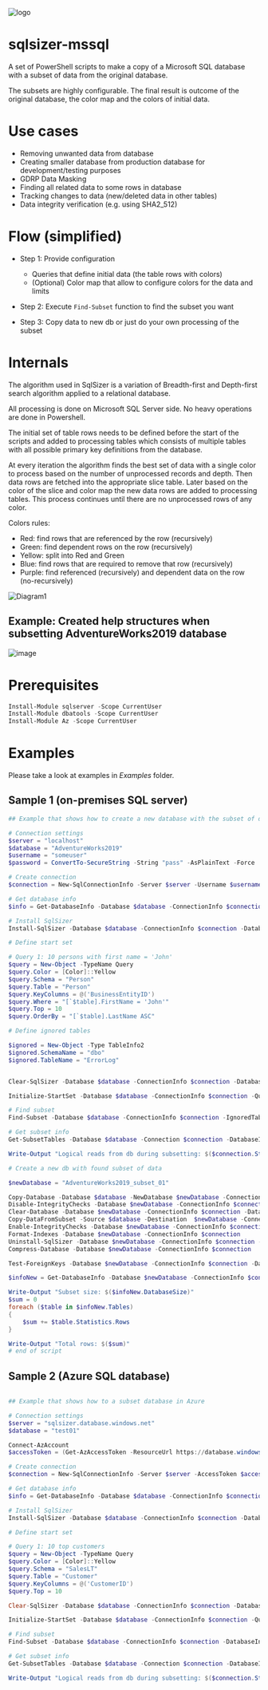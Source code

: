 ![logo](https://avatars.githubusercontent.com/u/96390582?s=100&v=4)
# sqlsizer-mssql

A set of PowerShell scripts to make a copy of a Microsoft SQL database with a subset of data from the original database.

The subsets are highly configurable. The final result is outcome of the original database, the color map and the colors of initial data.

# Use cases 
- Removing unwanted data from database 
- Creating smaller database from production database for development/testing purposes
- GDRP Data Masking 
- Finding all related data to some rows in database
- Tracking changes to data (new/deleted data in other tables)
- Data integrity verification (e.g. using SHA2_512)

# Flow (simplified)

- Step 1: Provide configuration
    - Queries that define initial data (the table rows with colors)
    - (Optional) Color map that allow to configure colors for the data and limits

- Step 2: Execute `Find-Subset` function to find the subset you want
- Step 3: Copy data to new db or just do your own processing of the subset

# Internals
The algorithm used in SqlSizer is a variation of Breadth-first and Depth-first search algorithm applied to a relational database.

All processing is done on Microsoft SQL Server side. No heavy operations are done in Powershell.

The initial set of table rows needs to be defined before the start of the scripts and added to processing tables 
which consists of multiple tables with all possible primary key definitions from the database.

At every iteration the algorithm finds the best set of data with a single color to process based on the number of unprocessed records and depth.
Then data rows are fetched into the appropriate slice table. Later based on the color of the slice and color map the new data rows are added to processing tables.
This process continues until there are no unprocessed rows of any color.

Colors rules:

- Red: find rows that are referenced by the row (recursively)
- Green: find dependent rows on the row (recursively)
- Yellow: split into Red and Green
- Blue: find rows that are required to remove that row (recursively)
- Purple: find referenced (recursively) and dependent data on the row (no-recursively)

![Diagram1](https://user-images.githubusercontent.com/115426/170085145-387fd6c6-9176-4bc4-8ba3-cac2579a1ed3.png)

## Example: Created help structures when subsetting AdventureWorks2019 database
![image](https://user-images.githubusercontent.com/115426/169397874-0d7ee4c2-31da-44a3-846f-e40c9cf10537.png)


# Prerequisites

```powershell
Install-Module sqlserver -Scope CurrentUser
Install-Module dbatools -Scope CurrentUser
Install-Module Az -Scope CurrentUser

```


# Examples
Please take a look at examples in *Examples* folder.

## Sample 1 (on-premises SQL server)
```powershell
## Example that shows how to create a new database with the subset of data based on queries which define initial data

# Connection settings
$server = "localhost"
$database = "AdventureWorks2019"
$username = "someuser"
$password = ConvertTo-SecureString -String "pass" -AsPlainText -Force

# Create connection
$connection = New-SqlConnectionInfo -Server $server -Username $username -Password $password

# Get database info
$info = Get-DatabaseInfo -Database $database -ConnectionInfo $connection -MeasureSize $true

# Install SqlSizer
Install-SqlSizer -Database $database -ConnectionInfo $connection -DatabaseInfo $info

# Define start set

# Query 1: 10 persons with first name = 'John'
$query = New-Object -TypeName Query
$query.Color = [Color]::Yellow
$query.Schema = "Person"
$query.Table = "Person"
$query.KeyColumns = @('BusinessEntityID')
$query.Where = "[`$table].FirstName = 'John'"
$query.Top = 10
$query.OrderBy = "[`$table].LastName ASC"

# Define ignored tables

$ignored = New-Object -Type TableInfo2
$ignored.SchemaName = "dbo"
$ignored.TableName = "ErrorLog"


Clear-SqlSizer -Database $database -ConnectionInfo $connection -DatabaseInfo $info

Initialize-StartSet -Database $database -ConnectionInfo $connection -Queries @($query) -DatabaseInfo $info

# Find subset
Find-Subset -Database $database -ConnectionInfo $connection -IgnoredTables @($ignored) -DatabaseInfo $info

# Get subset info
Get-SubsetTables -Database $database -Connection $connection -DatabaseInfo $info

Write-Output "Logical reads from db during subsetting: $($connection.Statistics.LogicalReads)" 

# Create a new db with found subset of data

$newDatabase = "AdventureWorks2019_subset_01"

Copy-Database -Database $database -NewDatabase $newDatabase -ConnectionInfo $connection
Disable-IntegrityChecks -Database $newDatabase -ConnectionInfo $connection -DatabaseInfo $info
Clear-Database -Database $newDatabase -ConnectionInfo $connection -DatabaseInfo $info
Copy-DataFromSubset -Source $database -Destination  $newDatabase -ConnectionInfo $connection -DatabaseInfo $info
Enable-IntegrityChecks -Database $newDatabase -ConnectionInfo $connection -DatabaseInfo $info
Format-Indexes -Database $newDatabase -ConnectionInfo $connection
Uninstall-SqlSizer -Database $newDatabase -ConnectionInfo $connection -DatabaseInfo $info
Compress-Database -Database $newDatabase -ConnectionInfo $connection

Test-ForeignKeys -Database $newDatabase -ConnectionInfo $connection -DatabaseInfo $info

$infoNew = Get-DatabaseInfo -Database $newDatabase -ConnectionInfo $connection -MeasureSize $true

Write-Output "Subset size: $($infoNew.DatabaseSize)"
$sum = 0
foreach ($table in $infoNew.Tables)
{
    $sum += $table.Statistics.Rows
}

Write-Output "Total rows: $($sum)"
# end of script
```
## Sample 2 (Azure SQL database)

```powershell

## Example that shows how to a subset database in Azure

# Connection settings
$server = "sqlsizer.database.windows.net"
$database = "test01"

Connect-AzAccount
$accessToken = (Get-AzAccessToken -ResourceUrl https://database.windows.net).Token

# Create connection
$connection = New-SqlConnectionInfo -Server $server -AccessToken $accessToken

# Get database info
$info = Get-DatabaseInfo -Database $database -ConnectionInfo $connection -MeasureSize $true

# Install SqlSizer
Install-SqlSizer -Database $database -ConnectionInfo $connection -DatabaseInfo $info

# Define start set

# Query 1: 10 top customers
$query = New-Object -TypeName Query
$query.Color = [Color]::Yellow
$query.Schema = "SalesLT"
$query.Table = "Customer"
$query.KeyColumns = @('CustomerID')
$query.Top = 10

Clear-SqlSizer -Database $database -ConnectionInfo $connection -DatabaseInfo $info

Initialize-StartSet -Database $database -ConnectionInfo $connection -Queries @($query) -DatabaseInfo $info

# Find subset
Find-Subset -Database $database -ConnectionInfo $connection -DatabaseInfo $info

# Get subset info
Get-SubsetTables -Database $database -Connection $connection -DatabaseInfo $info

Write-Output "Logical reads from db during subsetting: $($connection.Statistics.LogicalReads)" 

```
